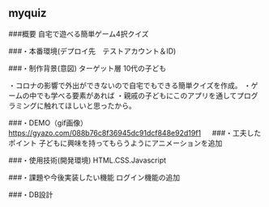## myquiz



###概要
自宅で遊べる簡単ゲーム4択クイズ

###・本番環境(デプロイ先　テストアカウント＆ID)

###・制作背景(意図)
ターゲット層
10代の子ども

・コロナの影響で外出ができないので自宅でもできる簡単クイズを作成。
・ゲームの中でも学べる要素があれば
・親戚の子どもにこのアプリを通してプログラミングに触れてほしいと思ったから。

###・DEMO（gif画像）
https://gyazo.com/088b76c8f36945dc91dcf848e92d19f1
　
###・工夫したポイント
子どもに興味を持ってもらうようにアニメーションを追加

###・使用技術(開発環境)
HTML.CSS.Javascript

###・課題や今後実装したい機能
ログイン機能の追加

###・DB設計
